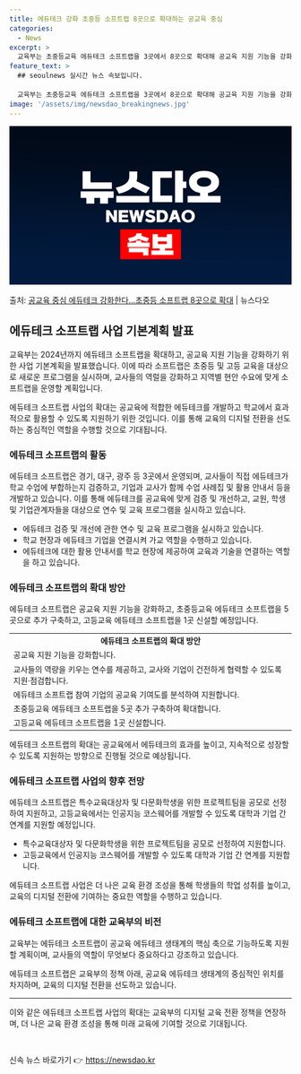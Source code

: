 ```yaml
---
title: 에듀테크 강화 초중등 소프트랩 8곳으로 확대하는 공교육 중심
categories:
  - News
excerpt: >
  교육부는 초중등교육 에듀테크 소프트랩을 3곳에서 8곳으로 확대해 공교육 지원 기능을 강화하고 고등교육 에듀테…
feature_text: >
  ## seoulnews 실시간 뉴스 속보입니다.

  교육부는 초중등교육 에듀테크 소프트랩을 3곳에서 8곳으로 확대해 공교육 지원 기능을 강화하고 고등교육 에듀테…
image: '/assets/img/newsdao_breakingnews.jpg'
---
```


![뉴스다오 속보](/assets/img/newsdao_breakingnews.jpg)

<p>출처: <a href="https://newsdao.kr/3210" rel="dofollow">공교육 중심 에듀테크 강화한다…초중등 소프트랩 8곳으로 확대</a> | 뉴스다오</p>

<h2 data-ke-size="size26">에듀테크 소프트랩 사업 기본계획 발표</h2>
교육부는 2024년까지 에듀테크 소프트랩을 확대하고, 공교육 지원 기능을 강화하기 위한 사업 기본계획을 발표했습니다. 이에 따라 소프트랩은 초중등 및 고등 교육을 대상으로 새로운 프로그램을 실시하며, 교사들의 역럴을 강화하고 지역별 현안 수요에 맞게 소프트랩을 운영할 계획입니다.

<p data-ke-size="size16">에듀테크 소프트랩 사업의 확대는 공교육에 적합한 에듀테크를 개발하고 학교에서 효과적으로 활용할 수 있도록 지원하기 위한 것입니다. 이를 통해 교육의 디지털 전환을 선도하는 중심적인 역할을 수행할 것으로 기대됩니다.</p>

<h3 data-ke-size="size24">에듀테크 소프트랩의 활동</h3>
에듀테크 소프트랩은 경기, 대구, 광주 등 3곳에서 운영되며, 교사들이 직접 에듀테크가 학교 수업에 부합하는지 검증하고, 기업과 교사가 함께 수업 사례집 및 활용 안내서 등을 개발하고 있습니다. 이를 통해 에듀테크를 공교육에 맞게 검증 및 개선하고, 교원, 학생 및 기업관계자들을 대상으로 연수 및 교육 프로그램을 실시하고 있습니다.

<ul>
  <li>에듀테크 검증 및 개선에 관한 연수 및 교육 프로그램을 실시하고 있습니다.</li>
  <li>학교 현장과 에듀테크 기업을 연결시켜 가교 역할을 수행하고 있습니다.</li>
  <li>에듀테크에 대한 활용 안내서를 학교 현장에 제공하여 교육과 기술을 연결하는 역할을 하고 있습니다.</li>
</ul>

<h3 data-ke-size="size24">에듀테크 소프트랩의 확대 방안</h3>
에듀테크 소프트랩은 공교육 지원 기능을 강화하고, 초중등교육 에듀테크 소프트랩을 5곳으로 추가 구축하고, 고등교육 에듀테크 소프트랩을 1곳 신설할 예정입니다.

<table>
  <tr>
    <td style="text-align: center; height: 17px;"><b>에듀테크 소프트랩의 확대 방안</b></td>
  </tr>
  <tr>
    <td>공교육 지원 기능을 강화합니다.</td>
  </tr>
  <tr>
    <td>교사들의 역량을 키우는 연수를 제공하고, 교사와 기업이 건전하게 협력할 수 있도록 지원·점검합니다.</td>
  </tr>
  <tr>
    <td>에듀테크 소프트랩 참여 기업의 공교육 기여도를 분석하여 지원합니다.</td>
  </tr>
  <tr>
    <td>초중등교육 에듀테크 소프트랩을 5곳 추가 구축하여 확대합니다.</td>
  </tr>
  <tr>
    <td>고등교육 에듀테크 소프트랩을 1곳 신설합니다.</td>
  </tr>
</table>

<p data-ke-size="size16">에듀테크 소프트랩의 확대는 공교육에서 에듀테크의 효과를 높이고, 지속적으로 성장할 수 있도록 지원하는 방향으로 진행될 것으로 예상됩니다.</p>

<h3 data-ke-size="size24">에듀테크 소프트랩 사업의 향후 전망</h3>
에듀테크 소프트랩은 특수교육대상자 및 다문화학생을 위한 프로젝트팀을 공모로 선정하여 지원하고, 고등교육에서는 인공지능 코스웨어를 개발할 수 있도록 대학과 기업 간 연계를 지원할 예정입니다.

<ul>
  <li>특수교육대상자 및 다문화학생을 위한 프로젝트팀을 공모로 선정하여 지원합니다.</li>
  <li>고등교육에서 인공지능 코스웨어를 개발할 수 있도록 대학과 기업 간 연계를 지원합니다.</li>
</ul>

<p data-ke-size="size16">에듀테크 소프트랩 사업은 더 나은 교육 환경 조성을 통해 학생들의 학업 성취를 높이고, 교육의 디지털 전환에 기여하는 중요한 역할을 수행하고 있습니다.</p>

<h3 data-ke-size="size24">에듀테크 소프트랩에 대한 교육부의 비전</h3>
교육부는 에듀테크 소프트랩이 공교육 에듀테크 생태계의 핵심 축으로 기능하도록 지원할 계획이며, 교사들의 역할이 무엇보다 중요하다고 강조하고 있습니다.

<p data-ke-size="size16">에듀테크 소프트랩은 교육부의 정책 아래, 공교육 에듀테크 생태계의 중심적인 위치를 차지하며, 교육의 디지털 전환을 선도하고 있습니다.</p>

<hr>

<p data-ke-size="size16">이와 같은 에듀테크 소프트랩 사업의 확대는 교육부의 디지털 교육 전환 정책을 연장하며, 더 나은 교육 환경 조성을 통해 미래 교육에 기여할 것으로 기대됩니다.</p>

<p data-ke-size="size16">&nbsp;</p> 

신속 뉴스 바로가기 👉 <a href="https://newsdao.kr" rel="dofollow">https://newsdao.kr</a>


